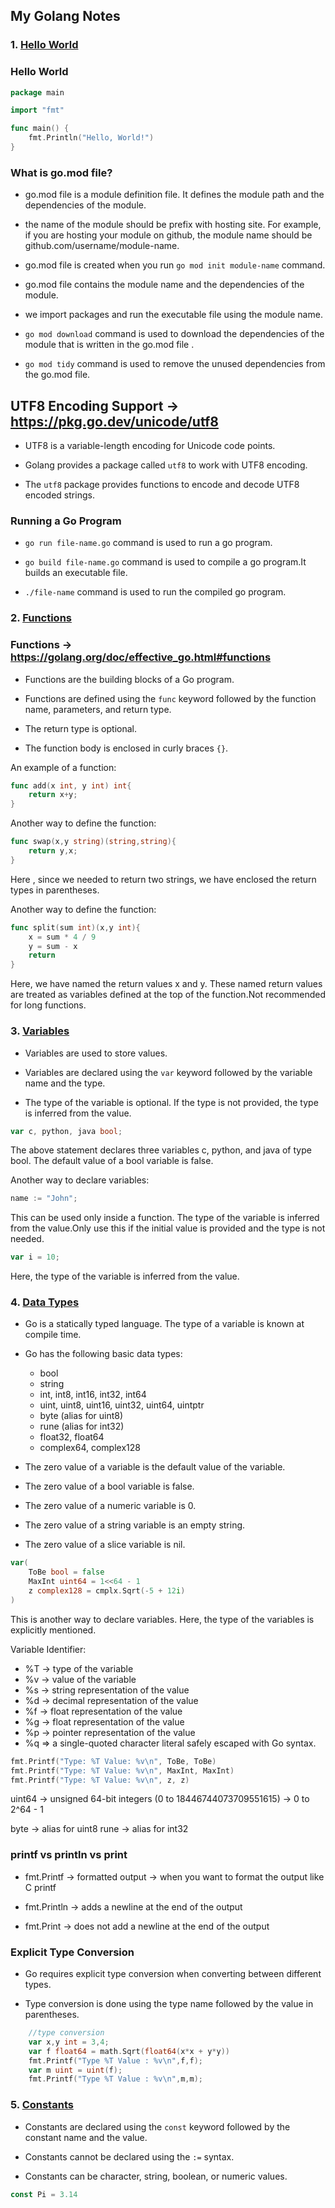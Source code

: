 ## My Golang Notes

### 1. [Hello World](hello-world)

### Hello World

```go
package main

import "fmt"

func main() {
    fmt.Println("Hello, World!")
}
```

### What is go.mod file?

- go.mod file is a module definition file. It defines the module path and the dependencies of the module.

- the name of the module should be prefix with hosting site. For example, if you are hosting your module on github, the module name should be github.com/username/module-name.

- go.mod file is created when you run `go mod init module-name` command.

- go.mod file contains the module name and the dependencies of the module.

- we import packages and run the executable file using the module name.

- `go mod download` command is used to download the dependencies of the module that is written in the go.mod file .

- `go mod tidy` command is used to remove the unused dependencies from the go.mod file.

## UTF8 Encoding Support -> https://pkg.go.dev/unicode/utf8

- UTF8 is a variable-length encoding for Unicode code points.

- Golang provides a package called `utf8` to work with UTF8 encoding.

- The `utf8` package provides functions to encode and decode UTF8 encoded strings.

### Running a Go Program

- `go run file-name.go` command is used to run a go program.

- `go build file-name.go` command is used to compile a go program.It builds an executable file.

- `./file-name` command is used to run the compiled go program.

### 2. [Functions](functions)

### Functions -> https://golang.org/doc/effective_go.html#functions

- Functions are the building blocks of a Go program.

- Functions are defined using the `func` keyword followed by the function name, parameters, and return type.

- The return type is optional.

- The function body is enclosed in curly braces `{}`.

An example of a function:

```go
func add(x int, y int) int{
	return x+y;
}
```

Another way to define the function:

```go
func swap(x,y string)(string,string){
	return y,x;
}
```

Here , since we needed to return two strings, we have enclosed the return types in parentheses.

Another way to define the function:

```go
func split(sum int)(x,y int){
	x = sum * 4 / 9
	y = sum - x
	return
}
```

Here, we have named the return values x and y. These named return values are treated as variables defined at the top of the function.Not recommended for long functions.

### 3. [Variables](variables)

- Variables are used to store values.

- Variables are declared using the `var` keyword followed by the variable name and the type.

- The type of the variable is optional. If the type is not provided, the type is inferred from the value.

```go
var c, python, java bool;
```

The above statement declares three variables c, python, and java of type bool. The default value of a bool variable is false.

Another way to declare variables:

```go
name := "John";
```

This can be used only inside a function. The type of the variable is inferred from the value.Only use this if the initial value is provided and the type is not needed.

```go
var i = 10;
```

Here, the type of the variable is inferred from the value.

### 4. [Data Types](data-types)

- Go is a statically typed language. The type of a variable is known at compile time.

- Go has the following basic data types:

  - bool
  - string
  - int, int8, int16, int32, int64
  - uint, uint8, uint16, uint32, uint64, uintptr
  - byte (alias for uint8)
  - rune (alias for int32)
  - float32, float64
  - complex64, complex128

- The zero value of a variable is the default value of the variable.

- The zero value of a bool variable is false.

- The zero value of a numeric variable is 0.

- The zero value of a string variable is an empty string.

- The zero value of a slice variable is nil.

```go
var(
	ToBe bool = false
	MaxInt uint64 = 1<<64 - 1
	z complex128 = cmplx.Sqrt(-5 + 12i)
)
```

This is another way to declare variables. Here, the type of the variables is explicitly mentioned.

Variable Identifier:

- %T -> type of the variable
- %v -> value of the variable
- %s -> string representation of the value
- %d -> decimal representation of the value
- %f -> float representation of the value
- %g -> float representation of the value
- %p -> pointer representation of the value
- %q => a single-quoted character literal safely escaped with Go syntax.

```go
fmt.Printf("Type: %T Value: %v\n", ToBe, ToBe)
fmt.Printf("Type: %T Value: %v\n", MaxInt, MaxInt)
fmt.Printf("Type: %T Value: %v\n", z, z)
```

uint64 -> unsigned 64-bit integers (0 to 18446744073709551615) -> 0 to 2^64 - 1

byte -> alias for uint8
rune -> alias for int32

### printf vs println vs print

- fmt.Printf -> formatted output -> when you want to format the output like C printf

- fmt.Println -> adds a newline at the end of the output

- fmt.Print -> does not add a newline at the end of the output

### Explicit Type Conversion

- Go requires explicit type conversion when converting between different types.

- Type conversion is done using the type name followed by the value in parentheses.

```go
	//type conversion
	var x,y int = 3,4;
	var f float64 = math.Sqrt(float64(x*x + y*y))
	fmt.Printf("Type %T Value : %v\n",f,f);
	var m uint = uint(f);
	fmt.Printf("Type %T Value : %v\n",m,m);
```

### 5. [Constants](constants)

- Constants are declared using the `const` keyword followed by the constant name and the value.

- Constants cannot be declared using the `:=` syntax.

- Constants can be character, string, boolean, or numeric values.

```go
const Pi = 3.14
```

